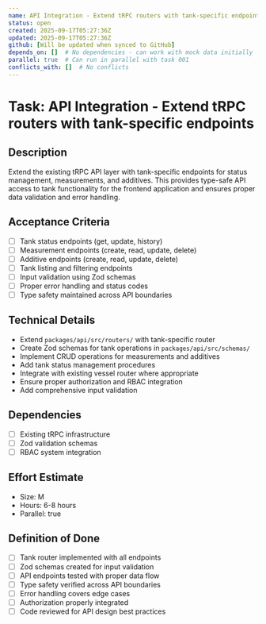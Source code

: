 ```yaml
---
name: API Integration - Extend tRPC routers with tank-specific endpoints
status: open
created: 2025-09-17T05:27:36Z
updated: 2025-09-17T05:27:36Z
github: [Will be updated when synced to GitHub]
depends_on: []  # No dependencies - can work with mock data initially
parallel: true  # Can run in parallel with task 001
conflicts_with: []  # No conflicts
---
```


# Task: API Integration - Extend tRPC routers with tank-specific endpoints

## Description
Extend the existing tRPC API layer with tank-specific endpoints for status management, measurements, and additives. This provides type-safe API access to tank functionality for the frontend application and ensures proper data validation and error handling.

## Acceptance Criteria
- [ ] Tank status endpoints (get, update, history)
- [ ] Measurement endpoints (create, read, update, delete)
- [ ] Additive endpoints (create, read, update, delete)
- [ ] Tank listing and filtering endpoints
- [ ] Input validation using Zod schemas
- [ ] Proper error handling and status codes
- [ ] Type safety maintained across API boundaries

## Technical Details
- Extend `packages/api/src/routers/` with tank-specific router
- Create Zod schemas for tank operations in `packages/api/src/schemas/`
- Implement CRUD operations for measurements and additives
- Add tank status management procedures
- Integrate with existing vessel router where appropriate
- Ensure proper authorization and RBAC integration
- Add comprehensive input validation

## Dependencies
- [ ] Existing tRPC infrastructure
- [ ] Zod validation schemas
- [ ] RBAC system integration

## Effort Estimate
- Size: M
- Hours: 6-8 hours
- Parallel: true

## Definition of Done
- [ ] Tank router implemented with all endpoints
- [ ] Zod schemas created for input validation
- [ ] API endpoints tested with proper data flow
- [ ] Type safety verified across API boundaries
- [ ] Error handling covers edge cases
- [ ] Authorization properly integrated
- [ ] Code reviewed for API design best practices